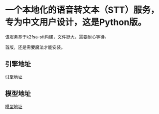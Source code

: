 # 一个本地化的语音转文本（STT）服务，专为中文用户设计，这是Python版。

该服务基于k2fsa-stt构建，文件挺大，需要耐心等待。

首版，还是需要魔法才能安装。

## 引擎地址
[引擎地址](https://github.com/k2-fsa/sherpa-onnx/releases/download/v1.10.43/sherpa-onnx-v1.10.43-linux-x64-static.tar.bz2)

## 模型地址
[模型地址](https://github.com/k2-fsa/sherpa-onnx/releases/download/asr-models/icefall-asr-zipformer-wenetspeech-20230615.tar.bz2)
